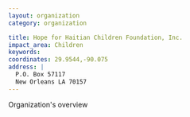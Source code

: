 ```yaml
---
layout: organization
category: organization

title: Hope for Haitian Children Foundation, Inc.
impact_area: Children
keywords: 
coordinates: 29.9544,-90.075
address: |
  P.O. Box 57117
  New Orleans LA 70157
---
```

Organization's overview
